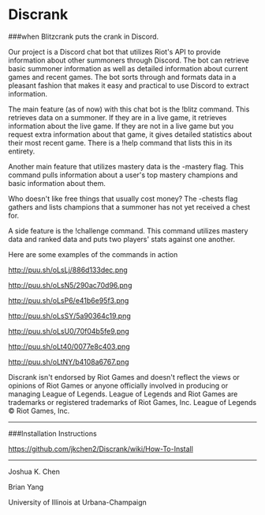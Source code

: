 # Discrank
###when Blitzcrank puts the crank in Discord. 

Our project is a Discord chat bot that utilizes Riot's API to provide information about other summoners through Discord. The bot can retrieve basic summoner information as well as detailed information about current games and recent games. The bot sorts through and formats data in a pleasant fashion that makes it easy and practical to use Discord to extract information. 

The main feature (as of now) with this chat bot is the !blitz command. This retrieves data on a summoner. If they are in a live game, it retrieves information about the live game. If they are not in a live game but you request extra information about that game, it gives detailed statistics about their most recent game. There is a !help command that lists this in its entirety. 

Another main feature that utilizes mastery data is the -mastery flag. This command pulls information about a user's top mastery champions and basic information about them. 

Who doesn't like free things that usually cost money? The -chests flag gathers and lists champions that a summoner has not yet received a chest for.

A side feature is the !challenge command. This command utilizes mastery data and ranked data and puts two players' stats against one another. 

Here are some examples of the commands in action

http://puu.sh/oLsLj/886d133dec.png

http://puu.sh/oLsN5/290ac70d96.png

http://puu.sh/oLsP6/e41b6e95f3.png 

http://puu.sh/oLsSY/5a90364c19.png

http://puu.sh/oLsU0/70f04b5fe9.png

http://puu.sh/oLt40/0077e8c403.png

http://puu.sh/oLtNY/b4108a6767.png





Discrank isn't endorsed by Riot Games and doesn't reflect the views or opinions of Riot Games or anyone officially involved in producing or managing League of Legends. League of Legends and Riot Games are trademarks or registered trademarks of Riot Games, Inc. League of Legends © Riot Games, Inc.




--------------------------------------------------

###Installation Instructions

https://github.com/jkchen2/Discrank/wiki/How-To-Install

--------------------------------------------------

Joshua K. Chen

Brian Yang

University of Illinois at Urbana-Champaign


